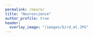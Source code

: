 ```yaml
---
permalink: /neuro/
title: "Neuroscience"
author_profile: true
header:
  overlay_image: "/images/bird_ml.JPG"
---
```

